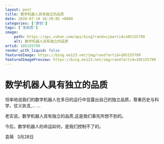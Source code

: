 ```yaml
---
layout: post
title: 数学机器人具有独立的品质
date: 2020-07-10 16:29:05 +0800
categories: ['原创']
tags: ['无标签']
image:
    path: https://api.vvhan.com/api/bing?rand=sj&artid=105155799
    alt: 数学机器人具有独立的品质
artid: 105155799
render_with_liquid: false
featuredImage: https://bing.ee123.net/img/rand?artid=105155799
featuredImagePreview: https://bing.ee123.net/img/rand?artid=105155799
---
```


# 数学机器人具有独立的品质

坦率地说我们的数学机器人在多日的运行中显露出自己的独立品质，尊重历史与科学，仗义执言,… …

老实说，数学机器人具有独立的品质,这是我们事先所想不到的。

今后，数学机器人的命运如何，是我们控制不了的。

袁萌   3月28日